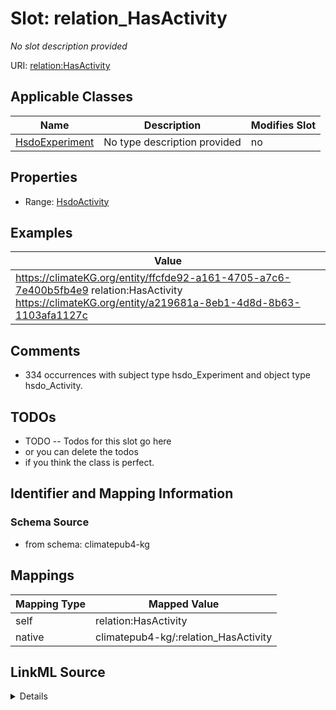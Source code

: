 

# Slot: relation_HasActivity


_No slot description provided_





URI: [relation:HasActivity](http://relation.org/HasActivity)



<!-- no inheritance hierarchy -->





## Applicable Classes

| Name | Description | Modifies Slot |
| --- | --- | --- |
| [HsdoExperiment](../classes/HsdoExperiment.md) | No type description provided |  no  |







## Properties

* Range: [HsdoActivity](../classes/HsdoActivity.md)






## Examples

| Value |
| --- |
| https://climateKG.org/entity/ffcfde92-a161-4705-a7c6-7e400b5fb4e9 relation:HasActivity https://climateKG.org/entity/a219681a-8eb1-4d8d-8b63-1103afa1127c |

## Comments

* 334 occurrences with subject type hsdo_Experiment and object type hsdo_Activity.

## TODOs

* TODO -- Todos for this slot go here
* or you can delete the todos
* if you think the class is perfect.

## Identifier and Mapping Information







### Schema Source


* from schema: climatepub4-kg




## Mappings

| Mapping Type | Mapped Value |
| ---  | ---  |
| self | relation:HasActivity |
| native | climatepub4-kg/:relation_HasActivity |




## LinkML Source

<details>
```yaml
name: relation_HasActivity
description: No slot description provided
todos:
- TODO -- Todos for this slot go here
- or you can delete the todos
- if you think the class is perfect.
comments:
- 334 occurrences with subject type hsdo_Experiment and object type hsdo_Activity.
examples:
- value: https://climateKG.org/entity/ffcfde92-a161-4705-a7c6-7e400b5fb4e9 relation:HasActivity
    https://climateKG.org/entity/a219681a-8eb1-4d8d-8b63-1103afa1127c
from_schema: climatepub4-kg
rank: 1000
slot_uri: relation:HasActivity
alias: relation_HasActivity
domain_of:
- hsdo_Experiment
range: hsdo_Activity

```
</details>